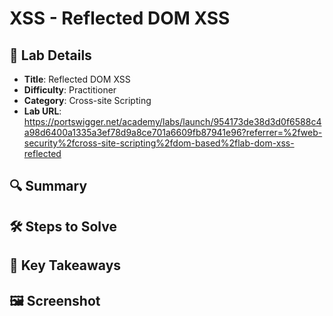 # XSS - Reflected DOM XSS

## 📌 Lab Details
- **Title**: Reflected DOM XSS
- **Difficulty**: Practitioner
- **Category**: Cross-site Scripting
- **Lab URL**: https://portswigger.net/academy/labs/launch/954173de38d3d0f6588c4a98d6400a1335a3ef78d9a8ce701a6609fb87941e96?referrer=%2fweb-security%2fcross-site-scripting%2fdom-based%2flab-dom-xss-reflected

## 🔍 Summary


## 🛠 Steps to Solve

## 📖 Key Takeaways

## 🖼️ Screenshot 

